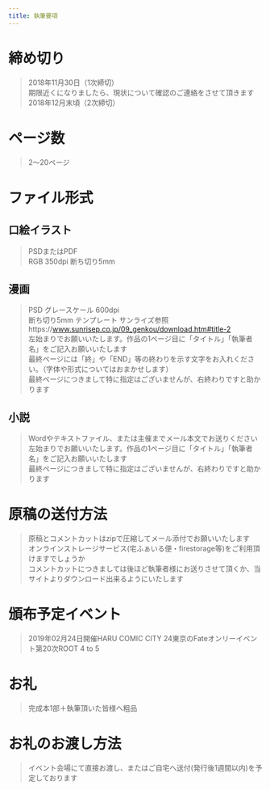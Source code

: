 ```yaml
---
title: 執筆要項
---
```


# 締め切り
>2018年11月30日（1次締切）  
>期限近くになりましたら、現状について確認のご連絡をさせて頂きます  
>2018年12月末頃（2次締切）  

# ページ数
>2〜20ページ

# ファイル形式

## 口絵イラスト
>PSDまたはPDF  
>RGB  350dpi
>断ち切り5mm  

## 漫画
>PSD
>グレースケール 600dpi  
>断ち切り5mm
>テンプレート  サンライズ参照https://www.sunrisep.co.jp/09_genkou/download.htm#title-2  
>左始まりでお願いいたします。作品の1ページ目に「タイトル」「執筆者名」をご記入お願いいたします  
>最終ページには「終」や「END」等の終わりを示す文字をお入れください。（字体や形式についてはおまかせします）  
>最終ページにつきまして特に指定はございませんが、右終わりですと助かります  

## 小説
>Wordやテキストファイル、または主催までメール本文でお送りください  
>左始まりでお願いいたします。作品の1ページ目に「タイトル」「執筆者名」をご記入お願いいたします    
>最終ページにつきまして特に指定はございませんが、右終わりですと助かります  

# 原稿の送付方法
>原稿とコメントカットはzipで圧縮してメール添付でお願いいたします  
>オンラインストレージサービス(宅ふぁいる便・firestorage等)をご利用頂けますでしょうか  
>コメントカットにつきましては後ほど執筆者様にお送りさせて頂くか、当サイトよりダウンロード出来るようにいたします  


# 頒布予定イベント
>2019年02月24日開催HARU COMIC CITY 24東京のFateオンリーイベント第20次ROOT 4 to 5

# お礼
>完成本1部＋執筆頂いた皆様へ粗品


# お礼のお渡し方法
>イベント会場にて直接お渡し、またはご自宅へ送付(発行後1週間以内)を予定しております
 
